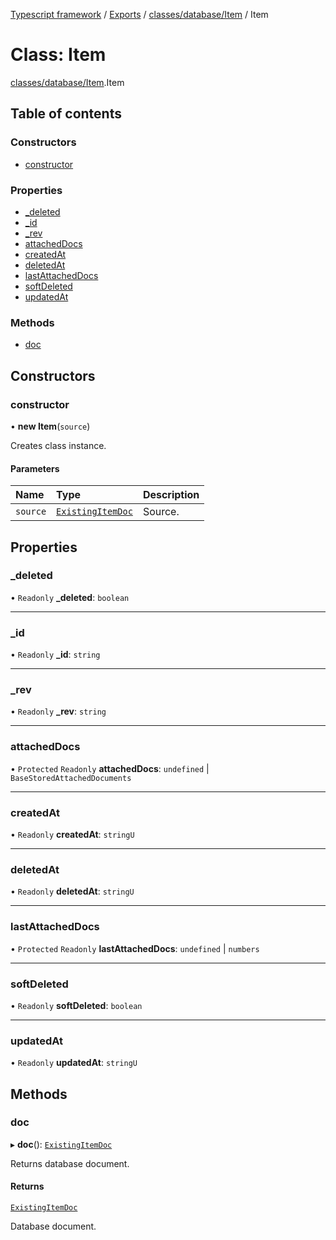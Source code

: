 [Typescript framework](../index.md) / [Exports](../modules.md) / [classes/database/Item](../modules/classes_database_Item.md) / Item

# Class: Item

[classes/database/Item](../modules/classes_database_Item.md).Item

## Table of contents

### Constructors

- [constructor](classes_database_Item.Item-1.md#constructor)

### Properties

- [\_deleted](classes_database_Item.Item-1.md#_deleted)
- [\_id](classes_database_Item.Item-1.md#_id)
- [\_rev](classes_database_Item.Item-1.md#_rev)
- [attachedDocs](classes_database_Item.Item-1.md#attacheddocs)
- [createdAt](classes_database_Item.Item-1.md#createdat)
- [deletedAt](classes_database_Item.Item-1.md#deletedat)
- [lastAttachedDocs](classes_database_Item.Item-1.md#lastattacheddocs)
- [softDeleted](classes_database_Item.Item-1.md#softdeleted)
- [updatedAt](classes_database_Item.Item-1.md#updatedat)

### Methods

- [doc](classes_database_Item.Item-1.md#doc)

## Constructors

### constructor

• **new Item**(`source`)

Creates class instance.

#### Parameters

| Name | Type | Description |
| :------ | :------ | :------ |
| `source` | [`ExistingItemDoc`](../interfaces/classes_database_Item.Item.ExistingItemDoc.md) | Source. |

## Properties

### \_deleted

• `Readonly` **\_deleted**: `boolean`

___

### \_id

• `Readonly` **\_id**: `string`

___

### \_rev

• `Readonly` **\_rev**: `string`

___

### attachedDocs

• `Protected` `Readonly` **attachedDocs**: `undefined` \| `BaseStoredAttachedDocuments`

___

### createdAt

• `Readonly` **createdAt**: `stringU`

___

### deletedAt

• `Readonly` **deletedAt**: `stringU`

___

### lastAttachedDocs

• `Protected` `Readonly` **lastAttachedDocs**: `undefined` \| `numbers`

___

### softDeleted

• `Readonly` **softDeleted**: `boolean`

___

### updatedAt

• `Readonly` **updatedAt**: `stringU`

## Methods

### doc

▸ **doc**(): [`ExistingItemDoc`](../interfaces/classes_database_Item.Item.ExistingItemDoc.md)

Returns database document.

#### Returns

[`ExistingItemDoc`](../interfaces/classes_database_Item.Item.ExistingItemDoc.md)

Database document.
